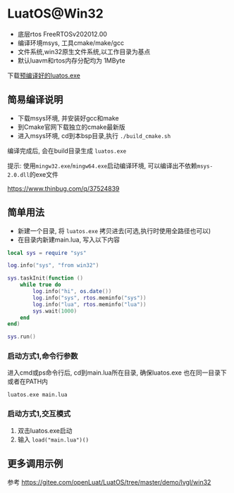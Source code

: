 
# LuatOS@Win32

* 底层rtos FreeRTOSv202012.00
* 编译环境msys, 工具cmake/make/gcc
* 文件系统,win32原生文件系统,以工作目录为基点
* 默认luavm和rtos内存分配均为 1MByte

下载[预编译好的luatos.exe](https://nightly.link/openLuat/LuatOS/workflows/win32/master)

## 简易编译说明

* 下载msys环境, 并安装好gcc和make
* 到Cmake官网下载独立的cmake最新版
* 进入msys环境, cd到本bsp目录,执行 `./build_cmake.sh`

编译完成后, 会在build目录生成 `luatos.exe`

提示: 使用`mingw32.exe`/`mingw64.exe`启动编译环境, 可以编译出不依赖`msys-2.0.dll`的exe文件

https://www.thinbug.com/q/37524839

## 简单用法

* 新建一个目录, 将 `luatos.exe` 拷贝进去(可选,执行时使用全路径也可以)
* 在目录内新建main.lua, 写入以下内容

```lua
local sys = require "sys"

log.info("sys", "from win32")

sys.taskInit(function ()
    while true do
        log.info("hi", os.date())
        log.info("sys", rtos.meminfo("sys"))
        log.info("lua", rtos.meminfo("lua"))
        sys.wait(1000)
    end
end)

sys.run()

```

### 启动方式1,命令行参数

进入cmd或ps命令行后, cd到main.lua所在目录, 确保luatos.exe 也在同一目录下或者在PATH内

```
luatos.exe main.lua
```

### 启动方式1,交互模式

1. 双击luatos.exe启动
2. 输入 `load("main.lua")()`

## 更多调用示例

参考 https://gitee.com/openLuat/LuatOS/tree/master/demo/lvgl/win32

